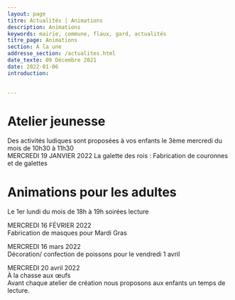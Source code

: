 ```yaml
---
layout: page
titre: Actualités | Animations
description: Animations
keywords: mairie, commune, flaux, gard, actualités
titre_page: Animations
section: À la une
addresse_section: /actualites.html
date_texte: 09 Décembre 2021
date: 2022-01-06
introduction: 

  
---
```


# Atelier jeunesse <br>
Des activités ludiques sont proposées à vos enfants le 3ème mercredi du mois de 10h30 à 11h30<br>
MERCREDI 19 JANVIER 2022 La galette des rois : Fabrication de couronnes et de galettes<br>

# Animations pour les adultes<br>
Le 1er lundi du mois de 18h à 19h soirées lecture<br>

MERCREDI 16 FÉVRIER 2022<br>
Fabrication de masques pour Mardi Gras<br>

MERCREDI 16 mars 2022<br>
Décoration/ confection de poissons pour le vendredi 1 avril<br>

MERCREDI 20 avril 2022<br>
À la chasse aux œufs<br>
Avant chaque atelier de création nous proposons aux enfants un temps de lecture.<br>





